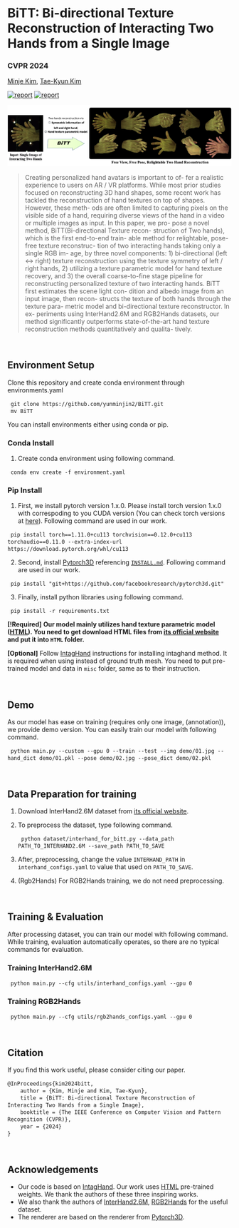 # BiTT: Bi-directional Texture Reconstruction of Interacting Two Hands from a Single Image
### CVPR 2024


[Minje Kim](https://yunminjin2.github.io), [Tae-Kyun Kim](https://sites.google.com/view/tkkim/home)

[![report](https://img.shields.io/badge/Project-Page-blue)](https://yunminjin2.github.io/projects/bitt/)
[![report](https://img.shields.io/badge/ArXiv-Paper-red)](https://arxiv.org/pdf/2403.08262.pdf)
<p align='center'>
    <img src='assets/Teaser.png'/>
</p>

> Creating personalized hand avatars is important to of- fer a realistic experience to users on AR / VR platforms. While most prior studies focused on reconstructing 3D hand shapes, some recent work has tackled the reconstruction of hand textures on top of shapes. However, these meth- ods are often limited to capturing pixels on the visible side of a hand, requiring diverse views of the hand in a video or multiple images as input. In this paper, we pro- pose a novel method, BiTT(Bi-directional Texture recon- struction of Two hands), which is the first end-to-end train- able method for relightable, pose-free texture reconstruc- tion of two interacting hands taking only a single RGB im- age, by three novel components: 1) bi-directional (left ↔ right) texture reconstruction using the texture symmetry of left / right hands, 2) utilizing a texture parametric model for hand texture recovery, and 3) the overall coarse-to-fine stage pipeline for reconstructing personalized texture of two interacting hands. BiTT first estimates the scene light con- dition and albedo image from an input image, then recon- structs the texture of both hands through the texture para- metric model and bi-directional texture reconstructor. In ex- periments using InterHand2.6M and RGB2Hands datasets, our method significantly outperforms state-of-the-art hand texture reconstruction methods quantitatively and qualita-
tively. 

&nbsp;

## Environment Setup

Clone this repository and create conda environment through environments.yaml
<pre><code> git clone https://github.com/yunminjin2/BiTT.git
 mv BiTT </code></pre>

You can install environments either using conda or pip.

### Conda Install
1. Create conda environment using following command.
<pre><code> conda env create -f environment.yaml </code></pre>


### Pip Install
1. First, we install pytorch version 1.x.0. Please install torch version 1.x.0 with correspoding to you CUDA version (You can check torch versions at [here](https://pytorch.org/get-started/previous-versions/)). Following command are used in our work. 
<pre><code> pip install torch==1.11.0+cu113 torchvision==0.12.0+cu113 torchaudio==0.11.0 --extra-index-url https://download.pytorch.org/whl/cu113</code></pre>

2. Second, install [Pytorch3D](https://pytorch3d.org/) referencing [`INSTALL.md`](https://github.com/facebookresearch/pytorch3d/blob/main/INSTALL.md). Following command are used in our work. 
<pre><code> pip install "git+https://github.com/facebookresearch/pytorch3d.git"</code></pre>

3. Finally, install python libraries using following command.
<pre><code> pip install -r requirements.txt</code></pre>


**[!Required]** <b>Our model mainly utilizes hand texture parametric model ([HTML](https://handtracker.mpi-inf.mpg.de/projects/HandTextureModel/)). You need to get download HTML files from [its official website](https://handtracker.mpi-inf.mpg.de/projects/HandTextureModel/) and put it into `HTML` folder. </b>

**[Optional]** Follow [IntagHand](https://github.com/Dw1010/IntagHand.git) instructions for installing intaghand method. It is required when using instead of ground truth mesh. You need to put pre-trained model and data in `misc` folder, same as to their instruction.

&nbsp;

## Demo

As our model has ease on training (requires only one image, (annotation)), we provide demo version. You can easily train our model with following command. 

<pre><code> python main.py --custom --gpu 0 --train --test --img demo/01.jpg --hand_dict demo/01.pkl --pose demo/02.jpg --pose_dict demo/02.pkl </code></pre>



&nbsp;

## Data Preparation for training

1. Download InterHand2.6M dataset from [its official website](https://mks0601.github.io/InterHand2.6M/). 
2. To preprocess the dataset, type following command. 
    <pre><code> python dataset/interhand_for_bitt.py --data_path PATH_TO_INTERHAND2.6M --save_path PATH_TO_SAVE </code></pre>
3. After, preprocessing, change the value `INTERHAND_PATH` in `interhand_configs.yaml` to value that used on `PATH_TO_SAVE`.

4. (Rgb2Hands) For RGB2Hands training, we do not need preprocessing. 

&nbsp;

## Training & Evaluation
After processing dataset, you can train our model with following command. While training, evaluation automatically operates, so there are no typical commands for evaluation.

### Training InterHand2.6M
<pre><code> python main.py --cfg utils/interhand_configs.yaml --gpu 0 </code></pre>

### Training RGB2Hands
<pre><code> python main.py --cfg utils/rgb2hands_configs.yaml --gpu 0 </code></pre>

&nbsp;


## Citation

If you find this work useful, please consider citing our paper.

```
@InProceedings{kim2024bitt,
    author = {Kim, Minje and Kim, Tae-Kyun},
    title = {BiTT: Bi-directional Texture Reconstruction of Interacting Two Hands from a Single Image},
    booktitle = {The IEEE Conference on Computer Vision and Pattern Recognition (CVPR)},
    year = {2024}
}
```

&nbsp;

## Acknowledgements
 - Our code is based on [IntagHand](https://github.com/Dw1010/IntagHand). Our work uses [HTML](https://handtracker.mpi-inf.mpg.de/projects/HandTextureModel/) pre-trained weights. We thank the authors of these three inspiring works.
 - We also thank the authors of [InterHand2.6M](https://mks0601.github.io/InterHand2.6M/), [RGB2Hands](https://handtracker.mpi-inf.mpg.de/projects/RGB2Hands/Benchmark/RGB2HandsBenchmark.htm) for the useful dataset.
 - The renderer are based on the renderer from [Pytorch3D](https://pytorch3d.org/). 